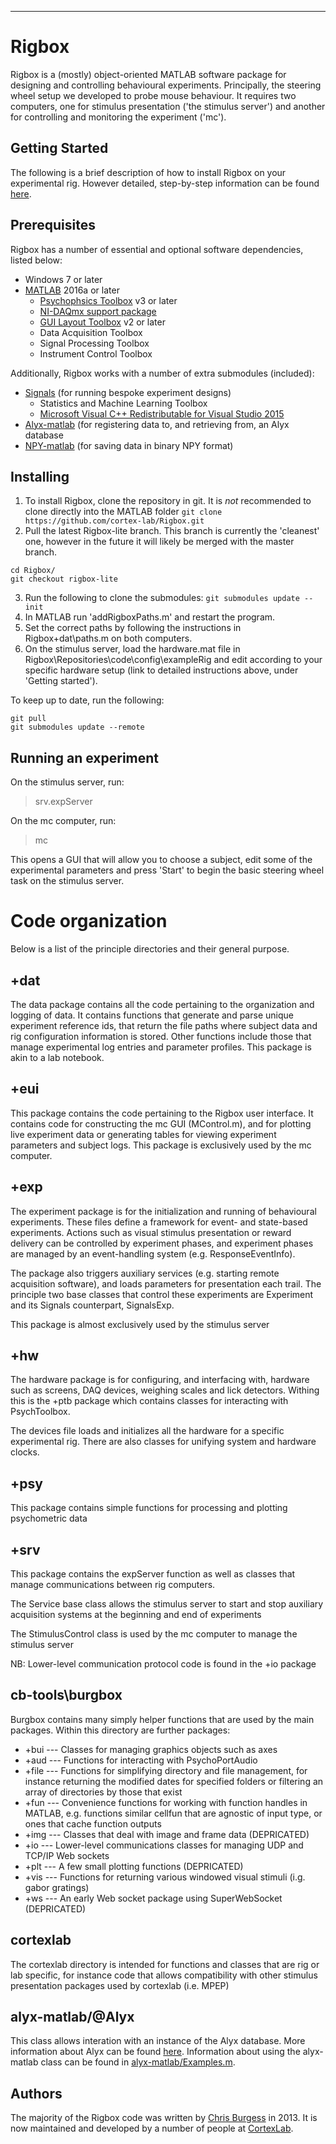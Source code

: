 ----------
# Rigbox

Rigbox is a (mostly) object-oriented MATLAB software package for designing and controlling behavioural experiments.  Principally,  the steering wheel setup we developed to probe mouse behaviour.  It requires two computers, one for stimulus presentation ('the stimulus server') and another for controlling and monitoring the experiment ('mc').

## Getting Started

The following is a brief description of how to install Rigbox on your experimental rig.  However detailed, step-by-step information can be found [here](https://www.ucl.ac.uk/cortexlab/tools/wheel).

## Prerequisites
Rigbox has a number of essential and optional software dependencies, listed below:
* Windows 7 or later
* [MATLAB](https://uk.mathworks.com/downloads/web_downloads/?s_iid=hp_ff_t_downloads) 2016a or later
	* [Psychophsics Toolbox](https://github.com/Psychtoolbox-3/Psychtoolbox-3/releases) v3 or later
	* [NI-DAQmx support package](https://uk.mathworks.com/hardware-support/nidaqmx.html)
	* [GUI Layout Toolbox](https://uk.mathworks.com/matlabcentral/fileexchange/47982-gui-layout-toolbox) v2 or later
	* Data Acquisition Toolbox
	* Signal Processing Toolbox
	* Instrument Control Toolbox

Additionally, Rigbox works with a number of extra submodules (included):
* [Signals](https://github.com/dendritic/signals) (for running bespoke experiment designs)
	* Statistics and Machine Learning Toolbox
	* [Microsoft Visual C++ Redistributable for Visual Studio 2015](https://www.microsoft.com/en-us/download/details.aspx?id=48145)
* [Alyx-matlab](https://github.com/cortex-lab/alyx-matlab) (for registering data to, and retrieving from, an Alyx database
* [NPY-matlab](https://github.com/kwikteam/npy-matlab) (for saving data in binary NPY format)

## Installing
1. To install Rigbox, clone the repository in git.  It is *not* recommended to clone directly into the MATLAB folder
```git clone https://github.com/cortex-lab/Rigbox.git```
2. Pull the latest Rigbox-lite branch.  This branch is currently the 'cleanest' one, however in the future it will likely be merged with the master branch.  
```
cd Rigbox/
git checkout rigbox-lite
```
3. Run the following to clone the submodules:
```git submodules update --init```
3. In MATLAB run 'addRigboxPaths.m' and restart the program.
4. Set the correct paths by following the instructions in Rigbox\+dat\paths.m on both computers.
5. On the stimulus server, load the hardware.mat file in Rigbox\Repositories\code\config\exampleRig and edit according to your specific hardware setup (link to detailed instructions above, under 'Getting started').

To keep up to date, run the following:
```
git pull
git submodules update --remote
```

## Running an experiment

On the stimulus server, run:
> srv.expServer

On the mc computer, run:
> mc

This opens a GUI that will allow you to choose  a subject, edit some of the experimental parameters and press 'Start' to begin the basic steering wheel task on the stimulus server.

# Code organization
Below is a list of the principle directories and their general purpose.
## +dat
The data package contains all the code pertaining to the organization and logging of data.  It contains functions that generate and parse unique experiment reference ids, that return the file paths where subject data and rig configuration information is stored.  Other functions include those that manage experimental log entries and parameter profiles.  This package is akin to a lab notebook.

## +eui
This package contains the code pertaining to the Rigbox user interface.  It contains code for constructing the mc GUI (MControl.m), and for plotting live experiment data or generating tables for viewing experiment parameters and subject logs.  This package is exclusively used by the mc computer.

## +exp
The experiment package is for the initialization and running of behavioural experiments.  These files define a framework for event- and state-based experiments.  Actions such as visual stimulus presentation or reward delivery can be controlled by experiment phases, and experiment phases are managed by an event-handling system (e.g. ResponseEventInfo).  

The package also triggers auxiliary services (e.g. starting remote acquisition software), and loads parameters for presentation each trail.  The principle two base classes that control these experiments are Experiment and its Signals counterpart, SignalsExp.

This package is almost exclusively used by the stimulus server

## +hw
The hardware package is for configuring, and interfacing with, hardware such as screens, DAQ devices, weighing scales and lick detectors.  Withing this is the +ptb package which contains classes for interacting with PsychToolbox.

The devices file loads and initializes all the hardware for a specific experimental rig.   There are also classes for unifying system and hardware clocks.

## +psy
This package contains simple functions for processing and plotting psychometric data

## +srv
This package contains the expServer function as well as classes that manage communications between rig computers.  

The Service base class allows the stimulus server to start and stop auxiliary acquisition systems at the beginning and end of experiments

The StimulusControl class is used by the mc computer to manage the stimulus server

NB: Lower-level communication protocol code is found in the +io package

## cb-tools\burgbox
Burgbox contains many simply helper functions that are used by the main packages.  Within this directory are further packages:

* +bui --- Classes for managing graphics objects such as axes
* +aud --- Functions for interacting with PsychoPortAudio
* +file --- Functions for simplifying directory and file management, for instance returning the modified dates for specified folders or filtering an array of directories by those that exist
* +fun --- Convenience functions for working with function handles in MATLAB, e.g. functions similar cellfun that are agnostic of input type, or ones that cache function outputs
* +img --- Classes that deal with image and frame data (DEPRICATED)
* +io --- Lower-level communications classes for managing UDP and TCP/IP Web sockets
* +plt --- A few small plotting functions (DEPRICATED)
* +vis --- Functions for returning various windowed visual stimuli (i.g. gabor gratings)
* +ws --- An early Web socket package using SuperWebSocket (DEPRICATED)

## cortexlab
The cortexlab directory is intended for functions and classes that are rig or lab specific, for instance code that allows compatibility with other stimulus presentation packages used by cortexlab (i.e. MPEP)

## alyx-matlab/@Alyx
This class allows interation with an instance of the Alyx database.  More information about Alyx can be found [here](http://alyx.readthedocs.io/en/latest/).  Information about using the alyx-matlab class can be found in [alyx-matlab/Examples.m](https://github.com/cortex-lab/alyx-matlab/blob/alyx-as-class/Examples.m).

## Authors
The majority of the Rigbox code was written by [Chris Burgess](https://github.com/dendritic/) in 2013.  It is now maintained and developed by a number of people at [CortexLab](https://www.ucl.ac.uk/cortexlab).
